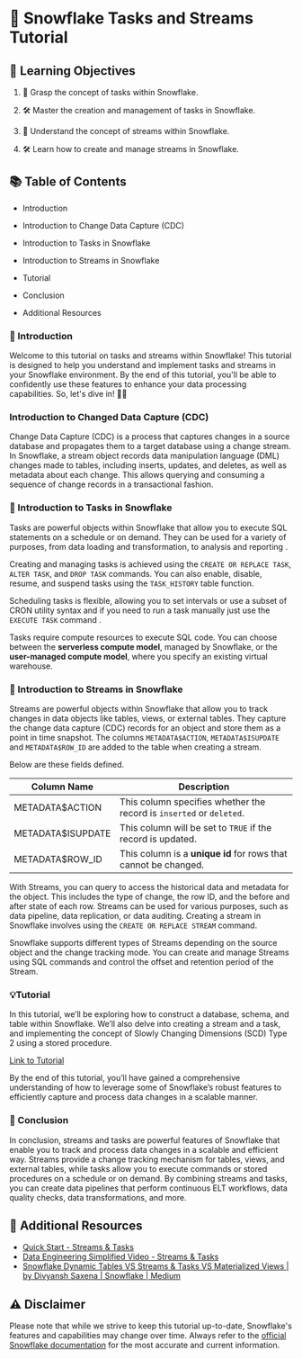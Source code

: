 # 🚀 Snowflake Tasks and Streams Tutorial

## 🎯 Learning Objectives

1. 🧠 Grasp the concept of tasks within Snowflake.

2. 🛠️ Master the creation and management of tasks in Snowflake.

3. 🧠 Understand the concept of streams within Snowflake.

4. 🛠️ Learn how to create and manage streams in Snowflake.

## 📚 Table of Contents

- Introduction

- Introduction to Change Data Capture (CDC)

- Introduction to Tasks in Snowflake

- Introduction to Streams in Snowflake

- Tutorial

- Conclusion

- Additional Resources

### 🎉 Introduction

Welcome to this tutorial on tasks and streams within Snowflake! This tutorial is designed to help you understand and implement tasks and streams in your Snowflake environment. By the end of this tutorial, you'll be able to confidently use these features to enhance your data processing capabilities. So, let's dive in! 🏊‍♀️

### Introduction to Changed Data Capture (CDC)

Change Data Capture (CDC) is a process that captures changes in a source database and propagates them to a target database using a change stream. In Snowflake, a stream object records data manipulation language (DML) changes made to tables, including inserts, updates, and deletes, as well as metadata about each change. This allows querying and consuming a sequence of change records in a transactional fashion.

### 📝 Introduction to Tasks in Snowflake

Tasks are powerful objects within Snowflake that allow you to execute SQL statements on a schedule or on demand. They can be used for a variety of purposes, from data loading and transformation, to analysis and reporting    .

Creating and managing tasks is achieved using the `CREATE OR REPLACE TASK`, `ALTER TASK`, and `DROP TASK` commands. You can also enable, disable, resume, and suspend tasks using the `TASK_HISTORY` table function.

Scheduling tasks is flexible, allowing you to set intervals or use a subset of CRON	utility syntax  and if you need to run a task manually just use the `EXECUTE TASK` command .

Tasks require compute resources to execute SQL code. You can choose between the **serverless compute model**, managed by Snowflake, or the **user-managed compute model**, where you specify an existing virtual warehouse.

### 🌊 Introduction to Streams in Snowflake

Streams are powerful objects within Snowflake that allow you to track changes in data objects like tables, views, or external tables. They capture the change data capture (CDC) records for an object and store them as a point in time snapshot. The columns `METADATA$ACTION`,  `METADATA$ISUPDATE` and `METADATA$ROW_ID` are added to the table when creating a stream. 

Below are these fields defined.

| **Column Name**	| **Description**| 
|--------------|-----------|
| METADATA$ACTION   | This column specifies whether the record is `inserted` or `deleted`.|
| METADATA$ISUPDATE	| This column will be set to `TRUE` if the record is updated.|
| METADATA$ROW_ID   | This column is a **unique id** for rows that cannot be changed.	|

With Streams, you can query to access the historical data and metadata for the object. This includes the type of change, the row ID, and the before and after state of each row. Streams can be used for various purposes, such as data pipeline, data replication, or data auditing. Creating a stream in Snowflake involves using the `CREATE OR REPLACE STREAM` command.

Snowflake supports different types of Streams depending on the source object and the change tracking mode. You can create and manage Streams using SQL commands and control the offset and retention period of the Stream.

### 💡Tutorial 

In this tutorial, we’ll be exploring how to construct a database, schema, and table within Snowflake. We’ll also delve into creating a stream and a task, and implementing the concept of Slowly Changing Dimensions (SCD) Type 2 using a stored procedure.

[Link to Tutorial](https://quickstarts.snowflake.com/guide/getting_started_with_streams_and_tasks/#0)

By the end of this tutorial, you’ll have gained a comprehensive understanding of how to leverage some of Snowflake’s robust features to efficiently capture and process data changes in a scalable manner.

### 🎈 Conclusion

In conclusion, streams and tasks are powerful features of Snowflake that enable you to track and process data changes in a scalable and efficient way. Streams provide a change tracking mechanism for tables, views, and external tables, while tasks allow you to execute commands or stored procedures on a schedule or on demand. By combining streams and tasks, you can create data pipelines that perform continuous ELT workflows, data quality checks, data transformations, and more.
## 📖 Additional Resources

- [Quick Start - Streams & Tasks](https://quickstarts.snowflake.com/guide/getting_started_with_streams_and_tasks/#0)
- [Data Engineering Simplified Video - Streams & Tasks](https://www.bing.com/videos/riverview/relatedvideo?&q=streams+and+tasks&&mid=28ED2FD13FC49005DFE328ED2FD13FC49005DFE3&&FORM=VRDGAR)
- [Snowflake Dynamic Tables VS Streams & Tasks VS Materialized Views | by Divyansh Saxena | Snowflake | Medium](https://medium.com/snowflake/snowflake-dynamic-tables-vs-streams-tasks-vs-materialized-views-c8e8a6a93b67)

## ⚠️ Disclaimer

Please note that while we strive to keep this tutorial up-to-date, Snowflake's features and capabilities may change over time. Always refer to the [official Snowflake documentation](https://docs.snowflake.com/) for the most accurate and current information.


